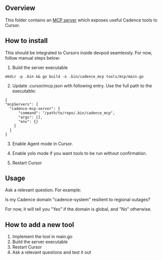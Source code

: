 ## Overview

This folder contains an [MCP server](https://modelcontextprotocol.io/introduction) which exposes useful Cadence tools to Cursor.

## How to install
This should be integrated to Cursors inside devpod seamlessly. For now, follow manual steps below:

1. Build the server executable
```
mkdir -p .bin && go build -o .bin/cadence_mcp tools/mcp/main.go
```


2. Update .cursor/mcp.json with following entry. Use the full path to the executable:
```
{
"mcpServers": {
  "cadence-mcp-server": {
      "command": "/path/to/repo/.bin/cadence_mcp",
      "args": [],
      "env": {}
    }
  }
}
```

3. Enable Agent mode in Cursor.

4. Enable yolo mode if you want tools to be run without confirmation.

5. Restart Cursor

## Usage

Ask a relevant question. For example:

  Is my Cadence domain "cadence-system" resilient to regional outages?

For now, it will tell you "Yes" if the domain is global, and "No" otherwise.

## How to add a new tool

1. Implement the tool in main.go
2. Build the server executable
3. Restart Cursor
4. Ask a relevant questions and test it out
